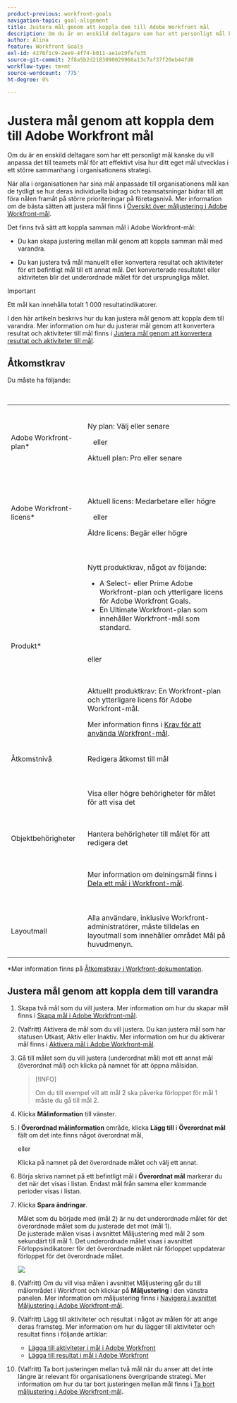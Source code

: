 ```yaml
---
product-previous: workfront-goals
navigation-topic: goal-alignment
title: Justera mål genom att koppla dem till Adobe Workfront mål
description: Om du är en enskild deltagare som har ett personligt mål kanske du vill anpassa det till teamets mål för att effektivt visa hur ditt eget mål utvecklas i ett större sammanhang i organisationens strategi.
author: Alina
feature: Workfront Goals
exl-id: 4276f1c9-2ee9-4f74-b011-ae1e19fefe35
source-git-commit: 2f8a5b2d2183090029966a13c7af37f20eb44fd0
workflow-type: tm+mt
source-wordcount: '775'
ht-degree: 0%

---
```


# Justera mål genom att koppla dem till Adobe Workfront mål


Om du är en enskild deltagare som har ett personligt mål kanske du vill anpassa det till teamets mål för att effektivt visa hur ditt eget mål utvecklas i ett större sammanhang i organisationens strategi.

När alla i organisationen har sina mål anpassade till organisationens mål kan de tydligt se hur deras individuella bidrag och teamsatsningar bidrar till att föra nålen framåt på större prioriteringar på företagsnivå. Mer information om de bästa sätten att justera mål finns i [Översikt över måljustering i Adobe Workfront-mål](../../workfront-goals/goal-alignment/goal-alignment-overview.md).

Det finns två sätt att koppla samman mål i Adobe Workfront-mål:

* Du kan skapa justering mellan mål genom att koppla samman mål med varandra.

* Du kan justera två mål manuellt eller konvertera resultat och aktiviteter för ett befintligt mål till ett annat mål. Det konverterade resultatet eller aktiviteten blir det underordnade målet för det ursprungliga målet.

>[!IMPORTANT]
>
>Ett mål kan innehålla totalt 1 000 resultatindikatorer.

I den här artikeln beskrivs hur du kan justera mål genom att koppla dem till varandra. Mer information om hur du justerar mål genom att konvertera resultat och aktiviteter till mål finns i [Justera mål genom att konvertera resultat och aktiviteter till mål](../../workfront-goals/goal-alignment/align-goals-by-converting-results-activities.md).

## Åtkomstkrav

Du måste ha följande:

<table style="table-layout:auto">
 <col>
 </col>
 <col>
 </col>
 <tbody>
  <tr>
   <td role="rowheader">Adobe Workfront-plan*</td>
   <td>
   <p>Ny plan: Välj eller senare</p>
   eller
   <p>Aktuell plan: Pro eller senare</p>
   
   </td>
  </tr>
  <tr>
   <td role="rowheader">Adobe Workfront-licens*</td>
   <td>
   <p>Aktuell licens: Medarbetare eller högre</p>
   eller
   <p>Äldre licens: Begär eller högre</p> </td>
  </tr>
  <tr>
   <td role="rowheader">Produkt*</td>
   <td>
   <p> Nytt produktkrav, något av följande: </p>
<ul>
<li>A Select- eller Prime Adobe Workfront-plan och ytterligare licens för Adobe Workfront Goals.</li>
<li>En Ultimate Workfront-plan som innehåller Workfront-mål som standard. </li></ul>
   <p>eller</p>
   <p>Aktuellt produktkrav: En Workfront-plan och ytterligare licens för Adobe Workfront-mål. </p> <p>Mer information finns i <a href="../../workfront-goals/goal-management/access-needed-for-wf-goals.md" class="MCXref xref">Krav för att använda Workfront-mål</a>. </p> </td>
  </tr>
  <tr>
   <td role="rowheader">Åtkomstnivå</td>
   <td> <p>Redigera åtkomst till mål</p> </td>
  </tr>
  <tr>
   <td role="rowheader">Objektbehörigheter</td>
   <td>
    
     <p>Visa eller högre behörigheter för målet för att visa det</p>
     <p>Hantera behörigheter till målet för att redigera det</p>
     <p>Mer information om delningsmål finns i <a href="../../workfront-goals/workfront-goals-settings/share-a-goal.md" class="MCXref xref">Dela ett mål i Workfront-mål</a>. </p>
     </td>
  </tr>
<tr>
   <td role="rowheader"><p>Layoutmall</p></td>
   <td> <p>Alla användare, inklusive Workfront-administratörer, måste tilldelas en layoutmall som innehåller området Mål på huvudmenyn. </p>  
</td>
  </tr>
 </tbody>
</table>

*Mer information finns på [Åtkomstkrav i Workfront-dokumentation](/help/quicksilver/administration-and-setup/add-users/access-levels-and-object-permissions/access-level-requirements-in-documentation.md).

## Justera mål genom att koppla dem till varandra

<!--
Aligning goals by connecting them differs depending on what environment you use. 

### Align goals by connecting them in the Production environment

1. Create two goals that you want to align. For information about creating goals, see [Create goals in Adobe Workfront Goals](../../workfront-goals/goal-management/create-goals.md).
1. (Optional) Activate the goals that you want to align. You can align goals that have a Draft, Active, or Inactive status. For information about activating goals, see [Activate goals in Adobe Workfront Goals](../../workfront-goals/goal-management/activate-goals.md).
1. Go to the goal that you want to align (child goal) to another goal (parent goal) and click its name to open the **Goal Details** panel.

   For example, if you want Goal 2 to influence the progress of Goal 1, you must go to Goal 2. 

1. Click **Align to another goal** in the upper-right corner of the right panel.

   ![](assets/align-to-another-goal-link-highlighted-350x128.png)

1. Start typing the name of an existing goal or the name of an owner in the **Align to another goal** field, then select it when it appears in the list. Only goals that are from the same or future periods display in the list. 
1. Click **Save**.

   The goal you started with (Goal 2) is now the child goal of the goal you aligned it with (Goal 1).   
   The aligned goals display connected in the Goal Alignment section with Goal 2 as secondary to Goal 1.

   ![](assets/goal-1-and-2-aligned-cards-350x427.png)

1. (Optional) To view the goals in the Goal Alignment section, do one of the following:

   * Click the Goal Alignment section in the left panel and find the goals by applying the correct filter. For information about filtering information in Workfront Goals, see [Filter information in Adobe Workfront Goals](../../workfront-goals/goal-management/filter-information-wf-goals.md).
   * Click the Goal List, Check-in, or Pulse sections in the left panel and find one of the goals, then click the **Alignment icon** ![](assets/align-icon.png) next to the goal name to go directly to the goal in the Goal Alignment section.

   For information about the Goal Alignment section, see [Navigate the Goal Alignment section in Adobe Workfront Goals](../../workfront-goals/goal-alignment/navigate-goal-alignment-chart.md). 

1. (Optional) Add activities and results to either goal to indicate their progress. For information about adding activities and results, see the following articles:

   * [Add activities to goals in Adobe Workfront Goals](../../workfront-goals/results-and-activities/add-activities-to-goals.md) 
   * [Add results to goals in Adobe Workfront Goals](../../workfront-goals/results-and-activities/add-results-to-goals.md)

1. (Optional) Remove the alignment between two goals, when you consider that no longer is relevant to your organization's overall strategy For information about removing alignment between goals, see [Remove goal alignment in Adobe Workfront Goals](../../workfront-goals/goal-alignment/remove-goal-alignment.md).

-->
1. Skapa två mål som du vill justera. Mer information om hur du skapar mål finns i [Skapa mål i Adobe Workfront-mål](../../workfront-goals/goal-management/create-goals.md).
1. (Valfritt) Aktivera de mål som du vill justera. Du kan justera mål som har statusen Utkast, Aktiv eller Inaktiv. Mer information om hur du aktiverar mål finns i [Aktivera mål i Adobe Workfront-mål](../../workfront-goals/goal-management/activate-goals.md).
1. Gå till målet som du vill justera (underordnat mål) mot ett annat mål (överordnat mål) och klicka på namnet för att öppna målsidan.

   >[!INFO]
   >
   >Om du till exempel vill att mål 2 ska påverka förloppet för mål 1 måste du gå till mål 2.

1. Klicka **Målinformation** till vänster.

1. I **Överordnad målinformation** område, klicka **Lägg till** i **Överordnat mål** fält om det inte finns något överordnat mål,

   eller

   Klicka på namnet på det överordnade målet och välj ett annat.

1. Börja skriva namnet på ett befintligt mål i **Överordnat mål** markerar du det när det visas i listan. Endast mål från samma eller kommande perioder visas i listan.

1. Klicka **Spara ändringar**.

   Målet som du började med (mål 2) är nu det underordnade målet för det överordnade målet som du justerade det mot (mål 1).\
   De justerade målen visas i avsnittet Måljustering med mål 2 som sekundärt till mål 1.
Det underordnade målet visas i avsnittet Förloppsindikatorer för det överordnade målet när förloppet uppdaterar förloppet för det överordnade målet.

   ![](assets/goal-1-and-2-aligned-cards-350x427.png)

1. (Valfritt) Om du vill visa målen i avsnittet Måljustering går du till målområdet i Workfront och klickar på **Måljustering** i den vänstra panelen. Mer information om måljustering finns i [Navigera i avsnittet Måljustering i Adobe Workfront-mål](../../workfront-goals/goal-alignment/navigate-goal-alignment-chart.md).

1. (Valfritt) Lägg till aktiviteter och resultat i något av målen för att ange deras framsteg. Mer information om hur du lägger till aktiviteter och resultat finns i följande artiklar:

   * [Lägga till aktiviteter i mål i Adobe Workfront](../../workfront-goals/results-and-activities/add-activities-to-goals.md)
   * [Lägga till resultat i mål i Adobe Workfront](../../workfront-goals/results-and-activities/add-results-to-goals.md)

1. (Valfritt) Ta bort justeringen mellan två mål när du anser att det inte längre är relevant för organisationens övergripande strategi. Mer information om hur du tar bort justeringen mellan mål finns i [Ta bort måljustering i Adobe Workfront-mål](../../workfront-goals/goal-alignment/remove-goal-alignment.md).

